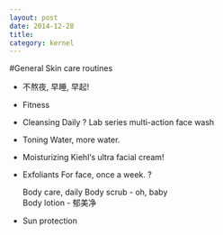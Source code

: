 ```yaml
---
layout: post
date: 2014-12-28
title: 
category: kernel
---
```


#General Skin care routines
* 不熬夜, 早睡, 早起!

* Fitness

* Cleansing
	Daily ?
	Lab series multi-action face wash

* Toning
	Water, more water.

* Moisturizing
	Kiehl‘s ultra facial cream!

* Exfoliants
	For face, once a week.
		?
		
	Body care, daily
		Body scrub - oh, baby	
		Body lotion - 郁美净
	

* Sun protection

